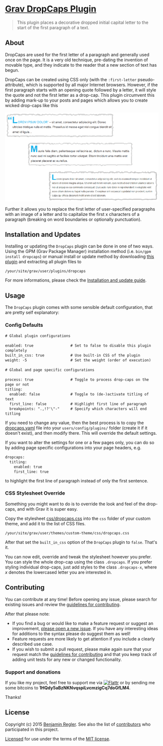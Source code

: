 # [Grav DropCaps Plugin][project]

> This plugin places a decorative dropped initial capital letter to the start of the first paragraph of a text.

## About

DropCaps are used for the first letter of a paragraph and generally used once on the page. It is a very old technique, pre-dating the invention of movable type, and they indicate to the reader that a new section of text has begun.

DropCaps can be created using CSS only (with the `:first-letter` pseudo-attribute), which is supported by all major Internet browsers. However, if the first paragraph starts with an opening quote followed by a letter, it will style the quote and not the first letter as a drop-cap. This plugin circumvent this by adding mark-up to your posts and pages which allows you to create wicked drop-caps like this

![Screenshot DropCaps Plugin](assets/screenshot.png "DropCaps Preview")

Further it allows you to replace the first letter of user-specified paragraphs with an image of a letter and to capitalize the first x characters of a paragraph (breaking on word boundaries or optionally punctuation).

## Installation and Updates

Installing or updating the `DropCaps` plugin can be done in one of two ways. Using the GPM (Grav Package Manager) installation method (i.e. `bin/gpm install dropcaps`) or manual install or update method by downloading [this plugin](https://github.com/sommerregen/grav-plugin-dropcaps) and extracting all plugin files to

	/your/site/grav/user/plugins/dropcaps

For more informations, please check the [Installation and update guide](INSTALL.md).

## Usage

The `DropCaps` plugin comes with some sensible default configuration, that are pretty self explanatory:

### Config Defaults

```
# Global plugin configurations

enabled: true                 # Set to false to disable this plugin completely
built_in_css: true            # Use built-in CSS of the plugin
weight: -5                    # Set the weight (order of execution)

# Global and page specific configurations

process: true                 # Toggle to process drop-caps on the page or not
titling:
  enabled: false              # Toggle to (de-)activate titling of text
  first_line: false           # Highlight first line of paragraph
  breakpoints: ".,!?'\"-"     # Specify which characters will end titling
```

If you need to change any value, then the best process is to copy the [dropcaps.yaml](dropcaps.yaml) file into your `users/config/plugins/` folder (create it if it doesn't exist), and then modify there. This will override the default settings.

If you want to alter the settings for one or a few pages only, you can do so by adding page specific configurations into your page headers, e.g.

```
dropcaps:
  titling:
    enabled: true
    first_line: true
```

to highlight the first line of paragraph instead of only the first sentence.

### CSS Stylesheet Override

Something you might want to do is to override the look and feel of the drop-caps, and with Grav it is super easy.

Copy the stylesheet [css/dropcaps.css](css/dropcaps.css) into the `css` folder of your custom theme, and add it to the list of CSS files.

```
/your/site/grav/user/themes/custom-theme/css/dropcaps.css
```

After that set the `built_in_css` option of the `DropCaps` plugin to `false`. That's it.

You can now edit, override and tweak the stylesheet however you prefer. You can style the whole drop-cap using the class `.dropcaps`. If you prefer styling individual drop-caps, just add styles to the class `.dropcaps-x`, where *x* denotes the lowercased letter you are interested in.

## Contributing

You can contribute at any time! Before opening any issue, please search for existing issues and review the [guidelines for contributing](CONTRIBUTING.md).

After that please note:

* If you find a bug or would like to make a feature request or suggest an improvement, [please open a new issue][issues]. If you have any interesting ideas for additions to the syntax please do suggest them as well!
* Feature requests are more likely to get attention if you include a clearly described use case.
* If you wish to submit a pull request, please make again sure that your request match the [guidelines for contributing](CONTRIBUTING.md) and that you keep track of adding unit tests for any new or changed functionality.

### Support and donations

If you like my project, feel free to support me via [![Flattr](https://api.flattr.com/button/flattr-badge-large.png)][flattr] or by sending me some bitcoins to **1HQdy5aBzNKNvqspiLvcmzigCq7doGfLM4**.

Thanks!

## License

Copyright (c) 2015 [Benjamin Regler][github]. See also the list of [contributors] who participated in this project.

[Licensed](LICENSE) for use under the terms of the [MIT license][mit-license].

[github]: https://github.com/sommerregen/ "GitHub account from Benjamin Regler"
[mit-license]: http://www.opensource.org/licenses/mit-license.php "MIT license"

[flattr]: https://flattr.com/submit/auto?user_id=Sommerregen&url=https://github.com/sommerregen/grav-plugin-dropcaps "Flatter my GitHub project"

[project]: https://github.com/sommerregen/grav-plugin-dropcaps
[issues]: https://github.com/sommerregen/grav-plugin-dropcaps/issues "GitHub Issues for Grav DropCaps Plugin"
[contributors]: https://github.com/sommerregen/grav-plugin-dropcaps/graphs/contributors "List of contributors of the project"
